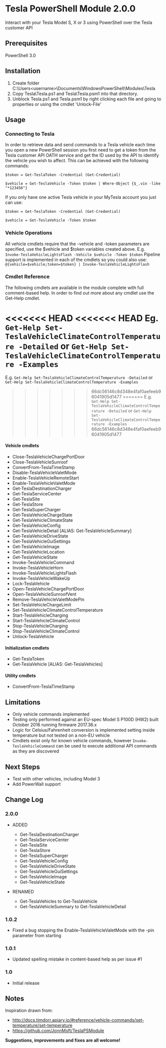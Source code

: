 # Tesla PowerShell Module 2.0.0
Interact with your Tesla Model S, X or 3 using PowerShell over the Tesla customer API

## Prerequisites
PowerShell 3.0



## Installation
1. Create folder C:\Users\<username>\Documents\WindowsPowerShell\Modules\Tesla
2. Copy Tesla\Tesla.ps1 and Tesla\Tesla.psm1 into that directory.
3. Unblock Tesla.ps1 and Tesla.psm1 by right clicking each file and going to properties or using the cmdlet 'Unlock-File'



## Usage
### Connecting to Tesla
In order to retrieve data and send commands to a Tesla vehicle each time you open a new PowerShell session you first need to get a token from the Tesla customer API OATH service and get the ID used by the API to identify the vehicle you wish to affect.  This can be achieved with the following commands:

`$token = Get-TeslaToken -Credential (Get-Credential)`

`$vehicle = Get-TeslaVehicle -Token $token | Where-Object {$_.vin -like "*123456"}`


If you only have one active Tesla vehicle in your MyTesla account you just can use:

`$token = Get-TeslaToken -Credential (Get-Credential)`

`$vehicle = Get-TeslaVehicle -Token $token`


### Vehicle Operations
All vehicle cmdlets require that the -vehicle and -token parameters are specified, use the $vehicle and $token variables created above.  E.g. `Invoke-TeslaVehicleLightsFlash -Vehicle $vehicle -Token $token`
Pipeline support is implemented in each of the cmdlets so you could also use:
`@{vehicle=$vehicle;token=$token} | Invoke-TeslaVehicleLightsFlash`


### Cmdlet Reference
The following cmdlets are available in the module complete with full comment-based help.  In order to find out more about any cmdlet use the Get-Help cmdlet.

<<<<<<< HEAD
<<<<<<< HEAD
Eg. `Get-Help Set-TeslaVehicleClimateControlTemperature -Detailed` or `Get-Help Set-TeslaVehicleClimateControlTemperature -Examples`
=======
E.g. `Get-Help Set-TeslaVehicleClimateControlTemperature -Detailed` or `Get-Help Set-TeslaVehicleClimateControlTemperature -Examples`
>>>>>>> 66dc56146c8d348e4faf0aefeeb96041905d1477
=======
E.g. `Get-Help Set-TeslaVehicleClimateControlTemperature -Detailed` or `Get-Help Set-TeslaVehicleClimateControlTemperature -Examples`
>>>>>>> 66dc56146c8d348e4faf0aefeeb96041905d1477


#### Vehicle cmdlets
* Close-TeslaVehicleChargePortDoor
* Close-TeslaVehicleSunroof
* ConvertFrom-TeslaTimeStamp
* Disable-TeslaVehicleValetMode
* Enable-TeslaVehicleRemoteStart
* Enable-TeslaVehicleValetMode
* Get-TeslaDestinationCharger
* Get-TeslaServiceCenter
* Get-TeslaSite
* Get-TeslaStore
* Get-TeslaSuperCharger
* Get-TeslaVehicleChargeState
* Get-TeslaVehicleClimateState
* Get-TeslaVehicleConfig
* Get-TeslaVehicleDetail [ALIAS: Get-TeslaVehicleSummary]
* Get-TeslaVehicleDriveState
* Get-TeslaVehicleGuiSettings
* Get-TeslaVehicleImage
* Get-TeslaVehicleLocation
* Get-TeslaVehicleState
* Invoke-TeslaVehicleCommand
* Invoke-TeslaVehicleHorn
* Invoke-TeslaVehicleLightsFlash
* Invoke-TeslaVehicleWakeUp
* Lock-TeslaVehicle
* Open-TeslaVehicleChargePortDoor
* Open-TeslaVehicleSunroofVent
* Remove-TeslaVehicleValetModePin
* Set-TeslaVehicleChargeLimit
* Set-TeslaVehicleClimateControlTemperature
* Start-TeslaVehicleCharging
* Start-TeslaVehicleClimateControl
* Stop-TeslaVehicleCharging
* Stop-TeslaVehicleClimateControl
* Unlock-TeslaVehicle

#### Initialization cmdlets
* Get-TeslaToken
* Get-TeslaVehicle [ALIAS: Get-TeslaVehicles]

#### Utility cmdlets
* ConvertFrom-TeslaTimeStamp



## Limitations
* Only vehicle commands implemented
* Testing only performed against an EU-spec Model S P100D (HW2) built October 2016 running firmware 2017.36.x
* Logic for Celsius/Fahrenheit conversion is implemented setting inside temperature but not tested on a non-EU vehicle
* Cmdlets exist only for known vehicle commands, however `Invoke-TeslaVehicleCommand` can be used to execute additional API commands as they are discovered



## Next Steps
* Test with other vehicles, including Model 3
* Add PowerWall support



## Change Log
### 2.0.0
* ADDED
  * Get-TeslaDestinationCharger
  * Get-TeslaServiceCenter
  * Get-TeslaSite
  * Get-TeslaStore
  * Get-TeslaSuperCharger
  * Get-TeslaVehicleConfig
  * Get-TeslaVehicleDriveState
  * Get-TeslaVehicleGuiSettings
  * Get-TeslaVehicleImage
  * Get-TeslaVehicleState
  
* RENAMED
   * Get-TeslaVehicles to Get-TeslaVehicle
   * Get-TeslaVehicleSummary to Get-TeslaVehicleDetail
   

### 1.0.2
* Fixed a bug stopping the Enable-TeslaVehicleValetMode with the -pin parameter from starting

### 1.0.1
* Updated spelling mistake in content-based help as per issue #1

### 1.0
* Initial release



## Notes
Inspiration drawn from:
* http://docs.timdorr.apiary.io/#reference/vehicle-commands/set-temperature/set-temperature
* https://github.com/JonnMsft/TeslaPSModule

**Suggestions, improvements and fixes are all welcome!**
